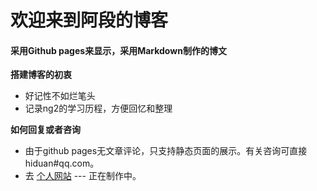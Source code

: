 # 欢迎来到阿段的博客
#### 采用Github pages来显示，采用Markdown制作的博文

**搭建博客的初衷**

- 好记性不如烂笔头
- 记录ng2的学习历程，方便回忆和整理

**如何回复或者咨询**

- 由于github pages无文章评论，只支持静态页面的展示。有关咨询可直接hiduan#qq.com。
- 去 [个人网站](https://blog.duanyong.me) --- 正在制作中。
